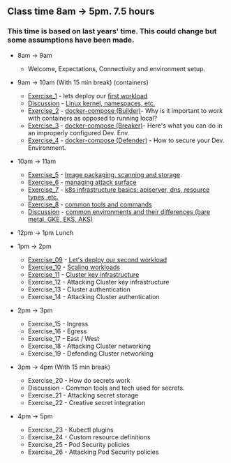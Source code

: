 ## Class time 8am -> 5pm. 7.5 hours 
### This time is based on last years' time. This could change but some assumptions have been made.


* 8am -> 9am
    * Welcome, Expectations, Connectivity and environment setup.

* 9am -> 10am (With 15 min break) (containers)
	* [Exercise_1](../Exercises/Build/FIRSTWORKLOAD.md) - lets deploy our [first workload](../Exercises/Build/FIRSTWORKLOAD.md)
	* [Discussion](https://docs.google.com/presentation/d/1W5gmw8x_ERPK_EHPNemk12-F2O05vSGp8yKdtxPJ4Gc/edit?usp=sharing) - [Linux kernel, namespaces, etc.](https://docs.google.com/presentation/d/1W5gmw8x_ERPK_EHPNemk12-F2O05vSGp8yKdtxPJ4Gc/edit?usp=sharing)
	* [Exercise_2](../Exercises/Build/build_e2.md) - [docker-compose (Builder)](../Exercises/Build/build_e2.md)-  Why is it important to work with containers as opposed to running local?
	* [Exercise_3](../Exercises/Break/break_e3.md) - [docker-compose (Breaker)](../Exercises/Break/break_e3.md)- Here's what you can do in an improperly configured Dev. Env.
	* [Exercise_4](../Exercises/Defend/defend_e4.md) - [docker-compose (Defender)](../Exercises/Defend/defend_e4.md) - How to secure your Dev. Environment.
	
* 10am -> 11am
	* [Exercise_5](../Exercises/Build/build_e5.md) - [Image packaging, scanning and storage](../Exercises/Build/build_e5.md).
	* [Exercise_6](../Exercises/Defend/defend_e6.md) - [managing attack surface](../Exercises/Defend/defend_e6.md)
	* [Exercise_7](../Exercises/Build/build_e7.md) - [k8s infrastructure basics: apiserver, dns, resource types, etc.](../Exercises/Build/build_e7.md)
	* [Exercise_8](../Exercises/Build/build_e8.md) - [common tools and commands](../Exercises/Build/build_e8.md)
	* [Discussion](https://docs.google.com/presentation/d/1TpoivL41TL-6t6rTEUfXONbwdIz8rMVUhJgCtO6qy5c/edit?usp=sharing) - [common environments and their differences (bare metal, GKE, EKS, AKS)](https://docs.google.com/presentation/d/1TpoivL41TL-6t6rTEUfXONbwdIz8rMVUhJgCtO6qy5c/edit?usp=sharing)
	
* 12pm -> 1pm Lunch

* 1pm -> 2pm
	* [Exercise_09](../Exercises/Build/build_e9.md) - [Let's deploy our second workload](../Exercises/Build/build_e9.md)
	* [Exercise_10](../Exercises/Build/build_e10.md) - [Scaling workloads](../Exercises/Build/build_e10.md)
	* [Exercise_11](../Exercises/Build/build_e11.md) - [Cluster key infrastructure](../Exercises/Build/build_e11.md)
	* Exercise_12 - Attacking  Cluster key infrastructure
	* Exercise_13 - Cluster authentication
	* Exercise_14 - Attacking  Cluster authentication
	
* 2pm -> 3pm
	* Exercise_15 - Ingress
	* Exercise_16 - Egress
	* Exercise_17 - East / West
	* Exercise_18 - Attacking Cluster networking
	* Exercise_19 - Defending Cluster networking
	
* 3pm -> 4pm  (With 15 min break)
	* Exercise_20 - How do secrets work
	* Discussion  - Common tools and tech used for secrets.
	* Exercise_21 - Attacking secret storage
	* Exercise_22 - Creative secret integration
	
* 4pm -> 5pm
	* Exercise_23 - Kubectl plugins
	* Exercise_24 - Custom resource definitions
	* Exercise_25 - Pod Security policies
    * Exercise_26 - Attacking Pod Security policies
